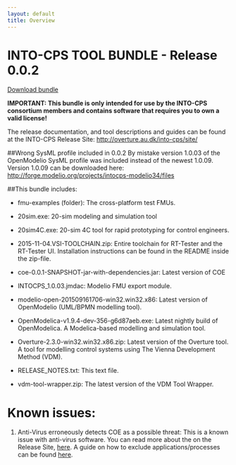 ```yaml
---
layout: default
title: Overview
---
```


# INTO-CPS TOOL BUNDLE - Release 0.0.2

[Download bundle](http://overture.au.dk/into-cps/release-bundles/0.0.2.zip)


**IMPORTANT: This bundle is only intended for use by the INTO-CPS consortium
members and contains software that requires you to own a valid license!**


The release documentation, and tool descriptions and guides can be found at the
INTO-CPS Release Site:
http://overture.au.dk/into-cps/site/


##Wrong SysML profile included in 0.0.2
By mistake version 1.0.03 of the OpenModelio SysML profile was included instead of the newest 1.0.09. Version 1.0.09 can be downloaded here:
http://forge.modelio.org/projects/intocps-modelio34/files


##This bundle includes:

- fmu-examples (folder):
  The cross-platform test FMUs.

- 20sim.exe:
  20-sim modeling and simulation tool

- 20sim4C.exe:
  20-sim 4C tool for rapid prototyping for control engineers.

- 2015-11-04.VSI-TOOLCHAIN.zip:
  Entire toolchain for RT-Tester and the RT-Tester UI. Installation
  instructions can be found in the README inside the zip-file.

- coe-0.0.1-SNAPSHOT-jar-with-dependencies.jar:
  Latest version of COE

- INTOCPS_1.0.03.jmdac:
  Modelio FMU export module.

- modelio-open-201509161706-win32.win32.x86:
  Latest version of OpenModelio (UML/BPMN modelling tool).

- OpenModelica-v1.9.4-dev-356-g6d87aeb.exe:
  Latest nightly build of OpenModelica. A Modelica-based modelling and simulation tool.

- Overture-2.3.0-win32.win32.x86.zip:
  Latest version of the Overture tool. A tool for modelling control systems using The Vienna Development Method (VDM).

- RELEASE_NOTES.txt: This text file.

- vdm-tool-wrapper.zip:
  The latest version of the VDM Tool Wrapper.


# Known issues:
1. Anti-Virus erroneously detects COE as a possible threat:
   This is a known issue with anti-virus software. You can read more about the
   on the Release Site,
   [here](http://overture.au.dk/into-cps/site/simulation/antivirus.html). A
   guide on how to exclude applications/processes can be found
   [here](http://www.tenforums.com/tutorials/5924-windows-defender-exclusions-add-remove-windows-10-a.html).
